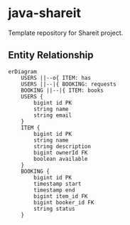 # java-shareit
Template repository for Shareit project.

## Entity Relationship

```mermaid
erDiagram
    USERS ||--o{ ITEM: has
    USERS ||--|{ BOOKING: requests
    BOOKING ||--|{ ITEM: books
    USERS {
        bigint id PK
        string name
        string email
    }
    ITEM {
        bigint id PK
        string name
        string description
        bigint ownerId FK
        boolean available
    }
    BOOKING {
        bigint id PK
        timestamp start
        timestamp end
        bigint item_id FK
        bigint booker_id FK
        string status
    }
```